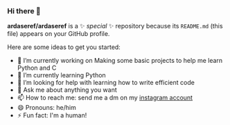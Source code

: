 ### Hi there 👋


**ardaseref/ardaseref** is a ✨ _special_ ✨ repository because its `README.md` (this file) appears on your GitHub profile.

Here are some ideas to get you started:

- 🔭 I’m currently working on Making some basic projects to help me learn Python and C 
- 🌱 I’m currently learning Python
- 🤔 I’m looking for help with learning how to write efficient code
- 💬 Ask me about anything you want
- 📫 How to reach me: send me a dm on my [instagram account](https://www.instagram.com/ardasereflier/?hl=tr)
- 😄 Pronouns: he/him
- ⚡ Fun fact: I'm a human!

